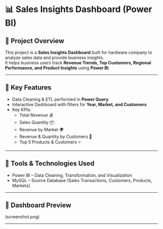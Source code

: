 # 📊 Sales Insights Dashboard (Power BI)

## 🔹 Project Overview
This project is a **Sales Insights Dashboard** built for hardware company to analyze sales data and provide business insights.  
It helps business users track **Revenue Trends, Top Customers, Regional Performance, and Product Insights** using **Power BI**.

---

## 🔹 Key Features
- Data Cleaning & ETL performed in **Power Query**
- Interactive Dashboard with filters for **Year, Market, and Customers**
- Key KPIs:
  - Total Revenue 💰
  - Sales Quantity 📦
  - Revenue by Market 🌍
  - Revenue & Quantity by Customers 👥
  - Top 5 Products & Customers ⭐
  
---

## 🔹 Tools & Technologies Used
- Power BI – Data Cleaning, Transformation, and Visualization  
- MySQL – Source Database (Sales Transactions, Customers, Products, Markets)   

---

## 🔹 Dashboard Preview
(screenshot.png)

---

